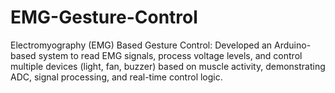 # EMG-Gesture-Control
Electromyography (EMG) Based Gesture Control: Developed an Arduino-based system to read EMG signals, process voltage levels, and control multiple devices (light, fan, buzzer) based on muscle activity, demonstrating ADC, signal processing, and real-time control logic.
